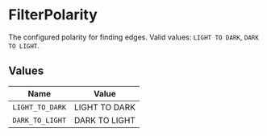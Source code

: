 # FilterPolarity

The configured polarity for finding edges. Valid values: `LIGHT TO DARK`, `DARK TO LIGHT`.


## Values

| Name            | Value           |
| --------------- | --------------- |
| `LIGHT_TO_DARK` | LIGHT TO DARK   |
| `DARK_TO_LIGHT` | DARK TO LIGHT   |
